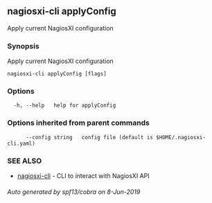 ## nagiosxi-cli applyConfig

Apply current NagiosXI configuration

### Synopsis

Apply current NagiosXI configuration

```
nagiosxi-cli applyConfig [flags]
```

### Options

```
  -h, --help   help for applyConfig
```

### Options inherited from parent commands

```
      --config string   config file (default is $HOME/.nagiosxi-cli.yaml)
```

### SEE ALSO

* [nagiosxi-cli](nagiosxi-cli.md)	 - CLI to interact with NagiosXI API

###### Auto generated by spf13/cobra on 8-Jun-2019
